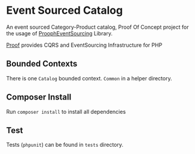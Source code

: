 # Event Sourced Catalog

An event sourced Category-Product catalog, Proof Of Concept project for the 
usage of <a href="https://github.com/prooph/event-sourcing" target="_blank">ProophEventSourcing</a>
Library.

<a href="https://github.com/prooph" target="_blank">Proof</a> provides CQRS and EventSourcing Infrastructure for PHP

Bounded Contexts
----------------
There is one `Catalog` bounded context.
`Common` in a helper directory.

Composer Install
----------------
Run `composer install` to install all dependencies

Test
----------------
Tests (`phpunit`) can be found in `tests` directory.